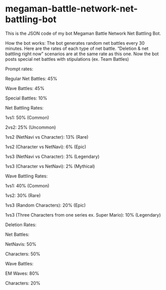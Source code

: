 # megaman-battle-network-net-battling-bot
This is the JSON code of my bot Megaman Battle Network Net Battling Bot.

How the bot works:
The bot generates random net battles every 30 minutes. Here are the rates of each type of net battle. “Deletion & net battling right now” scenarios are at the same rate as this one. Now the bot posts special net battles with stipulations (ex. Team Battles)

Prompt rates:

Regular Net Battles: 45%

Wave Battles: 45%

Special Battles: 10%


Net Battling Rates:

1vs1: 50% (Common)

2vs2: 25% (Uncommon)

1vs2 (NetNavi vs Character): 13% (Rare)

1vs2 (Character vs NetNavi): 6% (Epic)

1vs3 (NetNavi vs Character): 3% (Legendary)

1vs3 (Character vs NetNavi): 2% (Mythical)


Wave Battling Rates:

1vs1: 40% (Common)

1vs2: 30% (Rare)

1vs3 (Random Characters): 20% (Epic)

1vs3 (Three Characters from one series ex. Super Mario): 10% (Legendary)


Deletion Rates:

Net Battles:

NetNavis: 50%

Characters: 50%


Wave Battles:

EM Waves: 80%

Characters: 20%

